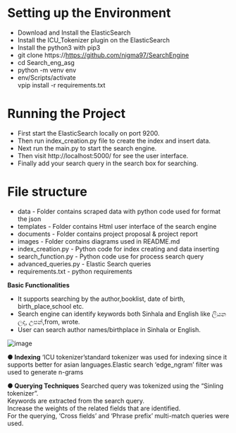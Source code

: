 
# **Setting up the Environment** 

* Download and Install the ElasticSearch <br/>
* Install the ICU_Tokenizer plugin on the ElasticSearch<br/>
* Install the python3 with pip3<br/>
* git clone https://https://github.com/nigma97/SearchEngine <br/>
* cd Search_eng_asg<br/>
* python -m venv env<br/>
* env/Scripts/activate<br/>
vpip install -r requirements.txt<br/>

# **Running the Project** 
* First start the ElasticSearch locally on port 9200.<br/>
* Then run index_creation.py file to create the index and insert data.<br/>
* Next run the main.py to start the search engine.<br/>
* Then visit http://localhost:5000/ for see the user interface.<br/>
* Finally add your search query in the search box for searching.<br/>

# **File structure** 
* data - Folder contains scraped data with python code used for format the json<br/>
* templates - Folder contains Html user interface of the search engine<br/>
* documents - Folder contains project proposal & project report<br/>
* images - Folder contains diagrams used in README.md<br/>
* index_creation.py - Python code for index creating and data inserting<br/>
* search_function.py - Python code use for process search query<br/>
* advanced_queries.py - Elastic Search queries<br/>
* requirements.txt - python requirements<br/>

**Basic Functionalities**

* It supports searching by the author,booklist, date of birth, birth_place,school etc.
* Search engine can identify keywords both Sinhala and English like ලියන ලද, උපන්,from, wrote. 
* User can search author names/birthplace in Sinhala or English.

![image](https://user-images.githubusercontent.com/47548926/143293438-9376e0d1-2868-400a-9007-9040271414c1.png)

**● Indexing**
‘ICU tokenizer’standard tokenizer was used for indexing since it supports better for asian
languages.Elastic search ‘edge_ngram’ filter was used to generate n-grams

**● Querying Techniques**
Searched query was tokenized using the “Sinling tokenizer”.<br/>
Keywords are extracted from the search query.<br/>
Increase the weights of the related fields that are identified.<br/>
For the querying, ‘Cross fields’ and ‘Phrase prefix’ multi-match queries were used.<br/>

